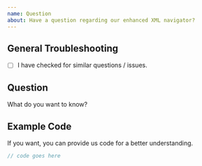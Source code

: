 ```yaml
---
name: Question
about: Have a question regarding our enhanced XML navigator?
---
```


## General Troubleshooting

- [ ] I have checked for similar questions / issues.

## Question

What do you want to know?

## Example Code

If you want, you can provide us code for a better understanding.

```java
// code goes here
```